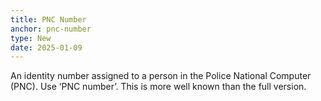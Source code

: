```yaml
---
title: PNC Number
anchor: pnc-number
type: New
date: 2025-01-09
---
```


An identity number assigned to a person in the Police National Computer (PNC). Use ‘PNC number’. This is more well known than the full version.

